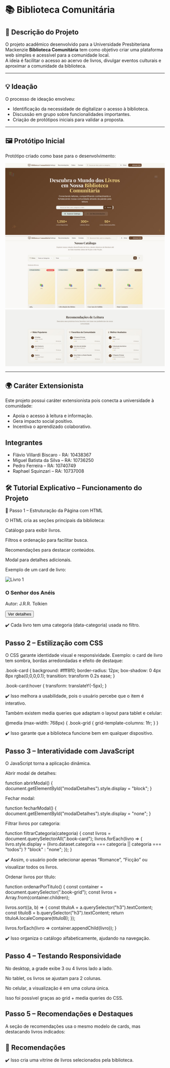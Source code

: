 # 📚 Biblioteca Comunitária  

## 📌 Descrição do Projeto  
O projeto acadêmico desenvolvido para a Universidade Presbiteriana Mackenzie **Biblioteca Comunitária** tem como objetivo criar uma plataforma web simples e acessível para a comunidade local.  
A ideia é facilitar o acesso ao acervo de livros, divulgar eventos culturais e aproximar a comunidade da biblioteca.  

---

## 💡 Ideação  
O processo de ideação envolveu:  
- Identificação da necessidade de digitalizar o acesso à biblioteca.  
- Discussão em grupo sobre funcionalidades importantes.  
- Criação de protótipos iniciais para validar a proposta.  

---

## 🖼️ Protótipo Inicial  
Protótipo criado como base para o desenvolvimento:  

![Protótipo Tela Inicial](assets/capa.jpeg)  
![Protótipo Catálogo](assets/catalogo.jpeg) 
![Protótipo Recomendações](assets/recomendacoes.jpeg)


---

## 🌍 Caráter Extensionista  
Este projeto possui caráter extensionista pois conecta a universidade à comunidade:  
- Apoia o acesso à leitura e informação.  
- Gera impacto social positivo.  
- Incentiva o aprendizado colaborativo. 


## Integrantes

- Flávio Villardi Biscaro - RA: 10438367
- Miguel Batista da Silva – RA: 10736250
- Pedro Ferreira – RA: 10740749
- Raphael Squinzari – RA: 10737008

## 🛠️ Tutorial Explicativo – Funcionamento do Projeto
🔹 Passo 1 – Estruturação da Página com HTML

O HTML cria as seções principais da biblioteca:

Catálogo para exibir livros.

Filtros e ordenação para facilitar busca.

Recomendações para destacar conteúdos.

Modal para detalhes adicionais.

Exemplo de um card de livro:

<div class="book-card" data-categoria="ficcao">
  <img src="assets/livro1.jpg" alt="Livro 1">
  <div class="book-card-down">
    <h3>O Senhor dos Anéis</h3>
    <p>Autor: J.R.R. Tolkien</p>
    <button onclick="abrirModal()">Ver detalhes</button>
  </div>
</div>


✔️ Cada livro tem uma categoria (data-categoria) usada no filtro.

## Passo 2 – Estilização com CSS

O CSS garante identidade visual e responsividade.
Exemplo: o card de livro tem sombra, bordas arredondadas e efeito de destaque:

.book-card {
  background: #fff8f0;
  border-radius: 12px;
  box-shadow: 0 4px 8px rgba(0,0,0,0.1);
  transition: transform 0.2s ease;
}

.book-card:hover {
  transform: translateY(-5px);
}


✔️ Isso melhora a usabilidade, pois o usuário percebe que o item é interativo.

Também existem media queries que adaptam o layout para tablet e celular:

@media (max-width: 768px) {
  .book-grid {
    grid-template-columns: 1fr;
  }
}


✔️ Isso garante que a biblioteca funcione bem em qualquer dispositivo.

## Passo 3 – Interatividade com JavaScript

O JavaScript torna a aplicação dinâmica.

Abrir modal de detalhes:

function abrirModal() {
  document.getElementById("modalDetalhes").style.display = "block";
}


Fechar modal:

function fecharModal() {
  document.getElementById("modalDetalhes").style.display = "none";
}


Filtrar livros por categoria:

function filtrarCategoria(categoria) {
  const livros = document.querySelectorAll(".book-card");
  livros.forEach(livro => {
    livro.style.display = (livro.dataset.categoria === categoria || categoria === "todos") 
      ? "block" 
      : "none";
  });
}


✔️ Assim, o usuário pode selecionar apenas “Romance”, “Ficção” ou visualizar todos os livros.

Ordenar livros por título:

function ordenarPorTitulo() {
  const container = document.querySelector(".book-grid");
  const livros = Array.from(container.children);

  livros.sort((a, b) => {
    const tituloA = a.querySelector("h3").textContent;
    const tituloB = b.querySelector("h3").textContent;
    return tituloA.localeCompare(tituloB);
  });

  livros.forEach(livro => container.appendChild(livro));
}


✔️ Isso organiza o catálogo alfabeticamente, ajudando na navegação.

## Passo 4 – Testando Responsividade

No desktop, a grade exibe 3 ou 4 livros lado a lado.

No tablet, os livros se ajustam para 2 colunas.

No celular, a visualização é em uma coluna única.

Isso foi possível graças ao grid + media queries do CSS.

## Passo 5 – Recomendações e Destaques

A seção de recomendações usa o mesmo modelo de cards, mas destacando livros indicados:

<section id="recomendacoes">
  <h2>📌 Recomendações</h2>
  <div class="book-grid">
    <!-- cards especiais -->
  </div>
</section>


✔️ Isso cria uma vitrine de livros selecionados pela biblioteca.
